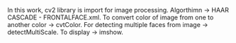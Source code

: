 In this work, cv2 library is import for image processing. Algorthimn -> HAAR CASCADE - FRONTALFACE.xml. To convert color of image from one to another color -> cvtColor. For detecting multiple faces from image -> detectMultiScale.
To display -> imshow.

